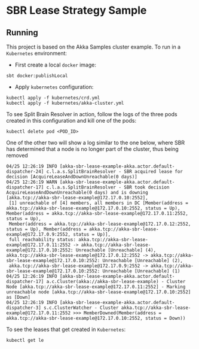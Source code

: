 # SBR Lease Strategy Sample

## Running

This project is based on the Akka Samples cluster example. To run in a `Kubernetes` environment:

* First create a local `docker` image:

```shell
sbt docker:publishLocal
```

* Apply `kubernetes` configuration:

```shell
kubectl apply -f kubernetes/crd.yml
kubectl apply -f kubernetes/akka-cluster.yml
```

To see Split Brain Resolver in action, follow the logs of the three pods created in this
configuration and kill one of the pods:

```shell
kubectl delete pod <POD_ID>
```

One of the other two will show a log similar to the one below, where SBR has determined
that a node is no longer part of the cluster, thus being removed

```
04/25 12:26:19 INFO [akka-sbr-lease-example-akka.actor.default-dispatcher-24] c.l.a.s.SplitBrainResolver - SBR acquired lease for decision [AcquireLeaseAndDownUnreachable(0 days)]
04/25 12:26:19 WARN [akka-sbr-lease-example-akka.actor.default-dispatcher-17] c.l.a.s.SplitBrainResolver - SBR took decision AcquireLeaseAndDownUnreachable(0 days) and is downing [akka.tcp://akka-sbr-lease-example@172.17.0.10:2552],
 [1] unreachable of [4] members, all members in DC [Member(address = akka.tcp://akka-sbr-lease-example@172.17.0.10:2552, status = Up), Member(address = akka.tcp://akka-sbr-lease-example@172.17.0.11:2552, status = Up),
 Member(address = akka.tcp://akka-sbr-lease-example@172.17.0.12:2552, status = Up), Member(address = akka.tcp://akka-sbr-lease-example@172.17.0.9:2552, status = Up)],
 full reachability status: akka.tcp://akka-sbr-lease-example@172.17.0.11:2552 -> akka.tcp://akka-sbr-lease-example@172.17.0.10:2552: Unreachable [Unreachable] (4), akka.tcp://akka-sbr-lease-example@172.17.0.12:2552 -> akka.tcp://akka-sbr-lease-example@172.17.0.10:2552: Unreachable [Unreachable] (2),
 akka.tcp://akka-sbr-lease-example@172.17.0.9:2552 -> akka.tcp://akka-sbr-lease-example@172.17.0.10:2552: Unreachable [Unreachable] (1)
04/25 12:26:19 INFO [akka-sbr-lease-example-akka.actor.default-dispatcher-17] a.c.Cluster(akka://akka-sbr-lease-example) - Cluster Node [akka.tcp://akka-sbr-lease-example@172.17.0.11:2552] - Marking unreachable node [akka.tcp://akka-sbr-lease-example@172.17.0.10:2552] as [Down]
04/25 12:26:19 INFO [akka-sbr-lease-example-akka.actor.default-dispatcher-3] s.c.ClusterWatcher - Cluster akka.tcp://akka-sbr-lease-example@172.17.0.11:2552 >>> MemberDowned(Member(address = akka.tcp://akka-sbr-lease-example@172.17.0.10:2552, status = Down))
```

To see the leases that get created in `Kubernetes`:

```shell
kubectl get le
```
